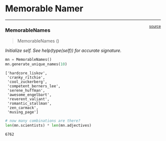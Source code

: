 # Memorable Namer


<!-- WARNING: THIS FILE WAS AUTOGENERATED! DO NOT EDIT! -->

------------------------------------------------------------------------

<a
href="https://github.com/explodinggradients/ragas_experimental/blob/main/ragas_experimental/project/naming.py#L12"
target="_blank" style="float:right; font-size:smaller">source</a>

### MemorableNames

>  MemorableNames ()

*Initialize self. See help(type(self)) for accurate signature.*

``` python
mn = MemorableNames()
mn.generate_unique_names(10)
```

    ['hardcore_liskov',
     'cranky_ritchie',
     'cool_zuckerberg',
     'competent_berners_lee',
     'serene_huffman',
     'awesome_engelbart',
     'reverent_valiant',
     'romantic_stallman',
     'zen_carmack',
     'musing_page']

``` python
# now many combinations are there?
len(mn.scientists) * len(mn.adjectives)
```

    6762
